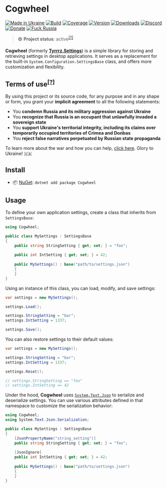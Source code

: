 # Cogwheel

[![Made in Ukraine](https://img.shields.io/badge/made_in-ukraine-ffd700.svg?labelColor=0057b7)](https://tyrrrz.me/ukraine)
[![Build](https://img.shields.io/github/actions/workflow/status/Tyrrrz/Cogwheel/main.yml?branch=master)](https://github.com/Tyrrrz/Cogwheel/actions)
[![Coverage](https://img.shields.io/codecov/c/github/Tyrrrz/Cogwheel/master)](https://codecov.io/gh/Tyrrrz/Cogwheel)
[![Version](https://img.shields.io/nuget/v/Cogwheel.svg)](https://nuget.org/packages/Cogwheel)
[![Downloads](https://img.shields.io/nuget/dt/Cogwheel.svg)](https://nuget.org/packages/Cogwheel)
[![Discord](https://img.shields.io/discord/869237470565392384?label=discord)](https://discord.gg/2SUWKFnHSm)
[![Donate](https://img.shields.io/badge/donate-$$$-8a2be2.svg)](https://tyrrrz.me/donate)
[![Fuck Russia](https://img.shields.io/badge/fuck-russia-e4181c.svg?labelColor=000000)](https://twitter.com/tyrrrz/status/1495972128977571848)

> 🟢 **Project status**: active<sup>[[?]](https://github.com/Tyrrrz/.github/blob/master/docs/project-status.md)</sup>

**Cogwheel** (formerly [**Tyrrrz.Settings**](https://nuget.org/packages/Tyrrrz.Settings)) is a simple library for storing and retrieving settings in desktop applications.
It serves as a replacement for the built-in `System.Configuration.SettingsBase` class, and offers more customization and flexibility.

## Terms of use<sup>[[?]](https://github.com/Tyrrrz/.github/blob/master/docs/why-so-political.md)</sup>

By using this project or its source code, for any purpose and in any shape or form, you grant your **implicit agreement** to all the following statements:

- You **condemn Russia and its military aggression against Ukraine**
- You **recognize that Russia is an occupant that unlawfully invaded a sovereign state**
- You **support Ukraine's territorial integrity, including its claims over temporarily occupied territories of Crimea and Donbas**
- You **reject false narratives perpetuated by Russian state propaganda**

To learn more about the war and how you can help, [click here](https://tyrrrz.me/ukraine). Glory to Ukraine! 🇺🇦

## Install

- 📦 [NuGet](https://nuget.org/packages/Cogwheel): `dotnet add package Cogwheel`

## Usage

To define your own application settings, create a class that inherits from `SettingsBase`:

```csharp
using Cogwheel;

public class MySettings : SettingsBase
{
    public string StringSetting { get; set; } = "foo";
    
    public int IntSetting { get; set; } = 42;
    
    public MySettings() : base("path/to/settings.json")
    {
    }
}
```

Using an instance of this class, you can load, modify, and save settings:

```csharp
var settings = new MySettings();

settings.Load();

settings.StringSetting = "bar";
settings.IntSetting = 1337;

settings.Save();
```

You can also restore settings to their default values:

```csharp
var settings = new MySettings();

settings.StringSetting = "bar";
settings.IntSetting = 1337;

settings.Reset();

// settings.StringSetting == "foo"
// settings.IntSetting == 42
```

Under the hood, **Cogwheel** uses [`System.Text.Json`](https://docs.microsoft.com/en-us/dotnet/api/system.text.json) to serialize and deserialize settings.
You can use various attributes defined in that namespace to customize the serialization behavior:

```csharp
using Cogwheel;
using System.Text.Json.Serialization;

public class MySettings : SettingsBase
{
    [JsonPropertyName("string_setting")]
    public string StringSetting { get; set; } = "foo";
    
    [JsonIgnore]
    public int IntSetting { get; set; } = 42;
    
    public MySettings() : base("path/to/settings.json")
    {
    }
}
```
